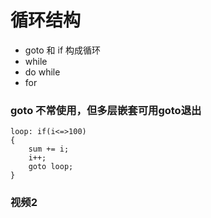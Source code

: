 # 循环结构

- goto 和 if 构成循环
- while
- do while
- for

### goto 不常使用，但多层嵌套可用goto退出
```
loop: if(i<=>100)
{
    sum += i;
    i++;
    goto loop;
}
```
### 视频2